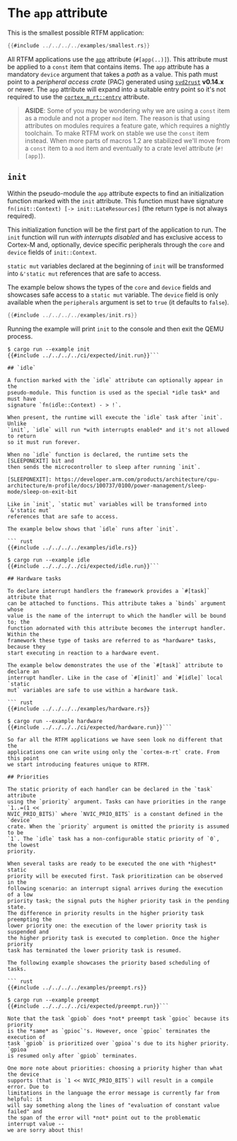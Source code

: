 # The `app` attribute

This is the smallest possible RTFM application:

``` rust
{{#include ../../../../examples/smallest.rs}}
```

All RTFM applications use the [`app`] attribute (`#[app(..)]`). This attribute
must be applied to a `const` item that contains items. The `app` attribute has
a mandatory `device` argument that takes a *path* as a value. This path must
point to a *peripheral access crate* (PAC) generated using [`svd2rust`]
**v0.14.x** or newer. The `app` attribute will expand into a suitable entry
point so it's not required to use the [`cortex_m_rt::entry`] attribute.

[`app`]: ../../../api/cortex_m_rtfm_macros/attr.app.html
[`svd2rust`]: https://crates.io/crates/svd2rust
[`cortex_m_rt::entry`]: ../../../api/cortex_m_rt_macros/attr.entry.html

> **ASIDE**: Some of you may be wondering why we are using a `const` item as a
> module and not a proper `mod` item. The reason is that using attributes on
> modules requires a feature gate, which requires a nightly toolchain. To make
> RTFM work on stable we use the `const` item instead. When more parts of macros
> 1.2 are stabilized we'll move from a `const` item to a `mod` item and
> eventually to a crate level attribute (`#![app]`).

## `init`

Within the pseudo-module the `app` attribute expects to find an initialization
function marked with the `init` attribute. This function must have signature
`fn(init::Context) [-> init::LateResources]` (the return type is not always
required).

This initialization function will be the first part of the application to run.
The `init` function will run *with interrupts disabled* and has exclusive access
to Cortex-M and, optionally, device specific peripherals through the `core` and
`device` fields of `init::Context`.

`static mut` variables declared at the beginning of `init` will be transformed
into `&'static mut` references that are safe to access.

[`rtfm::Peripherals`]: ../../api/rtfm/struct.Peripherals.html

The example below shows the types of the `core` and `device` fields and
showcases safe access to a `static mut` variable. The `device` field is only
available when the `peripherals` argument is set to `true` (it defaults to
`false`).

``` rust
{{#include ../../../../examples/init.rs}}
```

Running the example will print `init` to the console and then exit the QEMU
process.

```  console
$ cargo run --example init
{{#include ../../../../ci/expected/init.run}}```

## `idle`

A function marked with the `idle` attribute can optionally appear in the
pseudo-module. This function is used as the special *idle task* and must have
signature `fn(idle::Context) - > !`.

When present, the runtime will execute the `idle` task after `init`. Unlike
`init`, `idle` will run *with interrupts enabled* and it's not allowed to return
so it must run forever.

When no `idle` function is declared, the runtime sets the [SLEEPONEXIT] bit and
then sends the microcontroller to sleep after running `init`.

[SLEEPONEXIT]: https://developer.arm.com/products/architecture/cpu-architecture/m-profile/docs/100737/0100/power-management/sleep-mode/sleep-on-exit-bit

Like in `init`, `static mut` variables will be transformed into `&'static mut`
references that are safe to access.

The example below shows that `idle` runs after `init`.

``` rust
{{#include ../../../../examples/idle.rs}}
```

``` console
$ cargo run --example idle
{{#include ../../../../ci/expected/idle.run}}```

## Hardware tasks

To declare interrupt handlers the framework provides a `#[task]` attribute that
can be attached to functions. This attribute takes a `binds` argument whose
value is the name of the interrupt to which the handler will be bound to; the
function adornated with this attribute becomes the interrupt handler. Within the
framework these type of tasks are referred to as *hardware* tasks, because they
start executing in reaction to a hardware event.

The example below demonstrates the use of the `#[task]` attribute to declare an
interrupt handler. Like in the case of `#[init]` and `#[idle]` local `static
mut` variables are safe to use within a hardware task.

``` rust
{{#include ../../../../examples/hardware.rs}}
```

``` console
$ cargo run --example hardware
{{#include ../../../../ci/expected/hardware.run}}```

So far all the RTFM applications we have seen look no different that the
applications one can write using only the `cortex-m-rt` crate. From this point
we start introducing features unique to RTFM.

## Priorities

The static priority of each handler can be declared in the `task` attribute
using the `priority` argument. Tasks can have priorities in the range `1..=(1 <<
NVIC_PRIO_BITS)` where `NVIC_PRIO_BITS` is a constant defined in the `device`
crate. When the `priority` argument is omitted the priority is assumed to be
`1`. The `idle` task has a non-configurable static priority of `0`, the lowest
priority.

When several tasks are ready to be executed the one with *highest* static
priority will be executed first. Task prioritization can be observed in the
following scenario: an interrupt signal arrives during the execution of a low
priority task; the signal puts the higher priority task in the pending state.
The difference in priority results in the higher priority task preempting the
lower priority one: the execution of the lower priority task is suspended and
the higher priority task is executed to completion. Once the higher priority
task has terminated the lower priority task is resumed.

The following example showcases the priority based scheduling of tasks.

``` rust
{{#include ../../../../examples/preempt.rs}}
```

``` console
$ cargo run --example preempt
{{#include ../../../../ci/expected/preempt.run}}```

Note that the task `gpiob` does *not* preempt task `gpioc` because its priority
is the *same* as `gpioc`'s. However, once `gpioc` terminates the execution of
task `gpiob` is prioritized over `gpioa`'s due to its higher priority. `gpioa`
is resumed only after `gpiob` terminates.

One more note about priorities: choosing a priority higher than what the device
supports (that is `1 << NVIC_PRIO_BITS`) will result in a compile error. Due to
limitations in the language the error message is currently far from helpful: it
will say something along the lines of "evaluation of constant value failed" and
the span of the error will *not* point out to the problematic interrupt value --
we are sorry about this!
